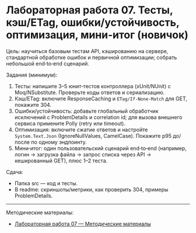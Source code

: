 # Лабораторная работа 07. Тесты, кэш/ETag, ошибки/устойчивость, оптимизация, мини‑итог (новичок)



Цель: научиться базовым тестам API, кэшированию на сервере, стандартной обработке ошибок и первичной оптимизации; собрать небольшой end‑to‑end сценарий.

Задания (минимум):
1) Тесты: напишите 3–5 юнит‑тестов контроллера (xUnit/NUnit) с Moq/NSubstitute. Проверьте коды ответов и сериализацию.
2) Кэш/ETag: включите ResponseCaching и `ETag/If-None-Match` для GET, покажите 304.
3) Ошибки/устойчивость: добавьте глобальный обработчик исключений с ProblemDetails и correlation id; для вызова внешнего сервиса примените Polly (retry или timeout).
4) Оптимизация: включите сжатие ответов и настройте `System.Text.Json` (IgnoreNullValues, CamelCase). Покажите p95 до/после по одному эндпоинту.
5) Мини‑итог: один пользовательский сценарий end‑to‑end (например, логин → загрузка файла → запрос списка через API → кешированный GET), плюс 1–2 теста.

Сдача:
- Папка src — код и тесты.
- В readme: скриншоты/метрики, как проверить 304, примеры ProblemDetails.

---

Методические материалы:
- [Лабораторная работа 07 — Методические материалы](./Лабораторная_работа_07_Методические_материалы.md)
